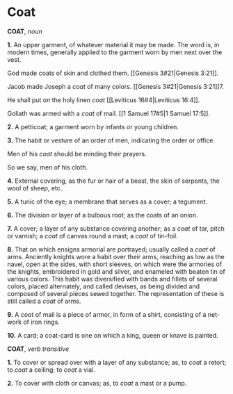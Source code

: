 # Coat

**COAT**, _noun_

**1.** An upper garment, of whatever material it may be made. The word is, in modern times, generally applied to the garment worn by men next over the vest.

God made coats of skin and clothed them. [[Genesis 3#21|Genesis 3:21]].

Jacob made Joseph a _coat_ of many colors. [[Genesis 3#21|Genesis 3:21]]7.

He shall put on the holy linen _coat_ [[Leviticus 16#4|Leviticus 16:4]].

Goliath was armed with a _coat_ of mail. [[1 Samuel 17#5|1 Samuel 17:5]].

**2.** A petticoat; a garment worn by infants or young children.

**3.** The habit or vesture of an order of men, indicating the order or office.

Men of his _coat_ should be minding their prayers.

So we say, men of his cloth.

**4.** External covering, as the fur or hair of a beast, the skin of serpents, the wool of sheep, etc.

**5.** A tunic of the eye; a membrane that serves as a cover; a tegument.

**6.** The division or layer of a bulbous root; as the coats of an onion.

**7.** A cover; a layer of any substance covering another; as a _coat_ of tar, pitch or varnish; a _coat_ of canvas round a mast; a _coat_ of tin-foil.

**8.** That on which ensigns armorial are portrayed; usually called a _coat_ of arms. Anciently knights wore a habit over their arms, reaching as low as the navel, open at the sides, with short sleeves, on which were the armories of the knights, embroidered in gold and silver, and enameled with beaten tin of various colors. This habit was diversified with bands and fillets of several colors, placed alternately, and called devises, as being divided and composed of several pieces sewed together. The representation of these is still called a _coat_ of arms.

**9.** A _coat_ of mail is a piece of armor, in form of a shirt, consisting of a net-work of iron rings.

**10.** A card; a coat-card is one on which a king, queen or knave is painted.

**COAT**, _verb transitive_

**1.** To cover or spread over with a layer of any substance; as, to _coat_ a retort; to _coat_ a ceiling; to _coat_ a vial.

**2.** To cover with cloth or canvas; as, to _coat_ a mast or a pump.